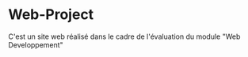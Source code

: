 # Web-Project
C'est un site web réalisé dans le cadre de l'évaluation du module "Web Developpement"
